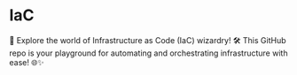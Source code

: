 # IaC
 🚀 Explore the world of Infrastructure as Code (IaC) wizardry! 🛠️ This GitHub repo is your playground for automating and orchestrating infrastructure with ease! 🌐✨ 
